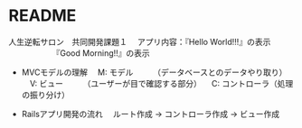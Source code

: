 # README

人生逆転サロン　共同開発課題１　
アプリ内容：『Hello World!!!』の表示
　　　　　　『Good Morning!!』の表示

* MVCモデルの理解
　M: モデル　　　（データベースとのデータやり取り）
　V: ビュー　　　（ユーザーが目で確認する部分）
　C: コントローラ（処理の振り分け）

* Railsアプリ開発の流れ
　ルート作成 → コントローラ作成 → ビュー作成
　
　
